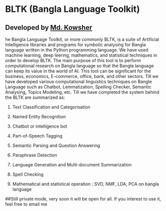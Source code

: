 # BLTK (Bangla Language Toolkit)
## Developed by [Md. Kowsher](https://sites.google.com/view/kowsher)

he Bangla Language Toolkit, or more commonly BLTK, is a suite of Artificial Intelligence libraries and programs for symbolic analysing for Bangla language written in the Python programming language. We have used machine learning, deep leering, mathematics, and statistical techniques in order to develop BLTK. The main purpose of this tool is to perform computational research on Bangla language so that the Bangla language can keep its value in the world of AI. This tool can be significant for the business, economics, E-commerce, office, bank, and other sectors. Till we have developed various computational linguistics techniques on Bangle Language such as Chatbot, Lemmatization, Spelling Checker, Semantic Analysing, Topics Modeling, etc.  Till we have completed the system behind the BLTK are summarized as:  

1. Text Classification and Categorisation 

2. Named Entity Recognition 

3. Chatbot or intelligence bot 

4. Part-of-Speech Tagging

 5. Semantic Parsing and Question Answering 

6. Paraphrase Detection 

7. Language Generation and Multi-document Summarization 

8. Spell Checking 

9. Mathematical and statistical operation : SVD, NMF, LDA, PCA on bangla language 

##Still private mode, very soon it will be open for all. If you interest to use it, feel free to email me
